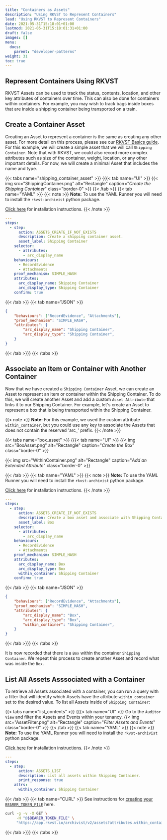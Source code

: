 ```yaml
---
title: "Containers as Assets"
description: "Using RKVST to Represent Containers"
lead: "Using RKVST to Represent Containers"
date: 2021-05-31T15:18:01+01:00
lastmod: 2021-05-31T15:18:01:31+01:00
draft: false
images: []
menu:
  docs:
    parent: "developer-patterns"
weight: 31
toc: true
---
```


## Represent Containers Using RKVST

RKVST Assets can be used to track the status, contents, location, and other key attributes of containers over time. This can also be done for containers within containers. For example, you may wish to track bags inside boxes that are inside a shipping container being transported on a train.

## Create a Container Asset

Creating an Asset to represent a container is the same as creating any other asset. For more detail on this process, please see our [RKVST Basics guide](https://docs.rkvst.com/docs/rkvst-basics/creating-an-asset/). For this example, we will create a simple asset that we will call `Shipping Container`. Note that with RKVST, we could also record more complex attributes such as size of the container, weight, location, or any other important details. For now, we will create a minimal Asset that includes the name and type.

{{< tabs name="shipping_container_asset" >}}
{{{< tab name="UI" >}}
{{< img src="ShippingContainer.png" alt="Rectangle" caption="<em>Create the Shipping Container</em>" class="border-0" >}}
{{< /tab >}}
{{< tab name="YAML" >}}
{{< note >}}
**Note:** To use the YAML Runner you will need to install the `rkvst-archivist` python package.

[Click here](https://python.rkvst.com/runner/index.html) for installation instructions.
{{< /note >}}

```yaml 
---
steps:
  - step:
      action: ASSETS_CREATE_IF_NOT_EXISTS
      description: Create a shipping container asset.
      asset_label: Shipping Container 
    selector: 
      - attributes: 
        - arc_display_name
    behaviours: 
      - RecordEvidence
      - Attachments
    proof_mechanism: SIMPLE_HASH
    attributes: 
      arc_display_name: Shipping Container
      arc_display_type: Shipping Container
    confirm: true
```
{{< /tab >}}
{{< tab name="JSON" >}}

```json
{
    "behaviours": ["RecordEvidence", "Attachments"],
    "proof_mechanism": "SIMPLE_HASH",
    "attributes": {
        "arc_display_name": "Shipping Container",
        "arc_display_type": "Shipping Container",
    }
}
```
{{< /tab >}}}
{{< /tabs >}}

## Associate an Item or Container with Another Container

Now that we have created a `Shipping Container` Asset, we can create an Asset to represent an item or container within the Shipping Container. To do this, we will create another Asset and add a custom `Asset Attribute` that links it to our Shipping Container. For example, let's create an Asset to represent a box that is being transported within the Shipping Container. 

{{< note >}}
**Note:** For this example, we used the custom attribute `within_container`, but you could use any key to associate the Assets that does not contain the reserved 'arc_' prefix.
{{< /note >}}

{{< tabs name="box_asset" >}}
{{{< tab name="UI" >}}
{{< img src="BoxAsset.png" alt="Rectangle" caption="<em>Create the Box</em>" class="border-0" >}}

{{< img src="WithinContainer.png" alt="Rectangle" caption="<em>Add an Extended Attribute</em>" class="border-0" >}}

{{< /tab >}}
{{< tab name="YAML" >}}
{{< note >}}
**Note:** To use the YAML Runner you will need to install the `rkvst-archivist` python package.

[Click here](https://python.rkvst.com/runner/index.html) for installation instructions.
{{< /note >}}

```yaml 
---
steps:
  - step:
      action: ASSETS_CREATE_IF_NOT_EXISTS
      description: Create a box asset and associate with Shipping Container.
      asset_label: Box 
    selector: 
      - attributes: 
        - arc_display_name
    behaviours: 
      - RecordEvidence
      - Attachments
    proof_mechanism: SIMPLE_HASH
    attributes: 
      arc_display_name: Box
      arc_display_type: Box
      within_container: Shipping Container
    confirm: true
```
{{< /tab >}}
{{< tab name="JSON" >}}

```json
{
    "behaviours": ["RecordEvidence", "Attachments"],
    "proof_mechanism": "SIMPLE_HASH",
    "attributes": {
        "arc_display_name": "Box",
        "arc_display_type": "Box",
        "within_container": "Shipping Container",
    }
}
```
{{< /tab >}}}
{{< /tabs >}}

It is now recorded that there is a `Box` within the container `Shipping Container`. We repeat this process to create another Asset and record what was inside the `Box`.

## List All Assets Asssociated with a Container

To retrieve all Assets associated with a container, you can run a query with a filter that will identify which Assets have the attribute `within_container` set to the desired value. To list all Assets inside of `Shipping Container`:

{{< tabs name="list_contents" >}}
{{{< tab name="UI" >}}
Go to the `Auditor View` and filter the Assets and Events within your tenancy.
{{< img src="AssetFilter.png" alt="Rectangle" caption="<em>Filter Assets and Events</em>" class="border-0" >}}
{{< /tab >}}
{{< tab name="YAML" >}}
{{< note >}}
**Note:** To use the YAML Runner you will need to install the `rkvst-archivist` python package.

[Click here](https://python.rkvst.com/runner/index.html) for installation instructions.
{{< /note >}}

```yaml 
---
steps:
  - step:
      action: ASSETS_LIST
      description: List all assets within Shipping Container.
      print_response: true
    attrs:
      within_container: Shipping Container
```
{{< /tab >}}
{{< tab name="CURL" >}}
See instructions for [creating your `BEARER_TOKEN_FILE`](https://docs.rkvst.com/docs/rkvst-basics/getting-access-tokens-using-app-registrations/) here.

```bash
curl -g -v -X GET \
     -H "@$BEARER_TOKEN_FILE" \
     "https://app.rkvst.io/archivist/v2/assets?attributes.within_container=Shipping%20Container"
```
{{< /tab >}}}
{{< /tabs >}}